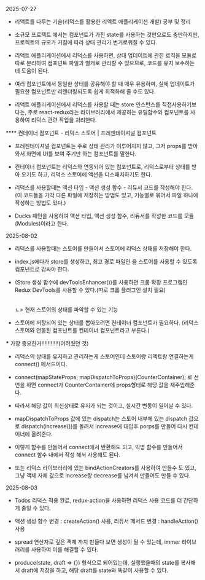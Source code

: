 2025-07-27

- 리액트를 다루는 기술(리덕스를 활용한 리엑트 애플리케이션 개발) 공부 및 정리

- 소규모 프로젝트 에서는 컴포넌트가 가진 state를 사용하는 것만으로도 충만하지만, 프로젝트의 규모가 커짐에 따라 상태 관리가 번거로워질 수 있다.
- 리액트 애플리케이션에서 리덕스를 사용하면, 상태 업데이트에 관한 로직을 모듈로 따로 분리하여 컴포넌트 파일과 별개로 관리할 수 있으므로, 코드를 유지 보수하는데 도움이 된다.
- 여러 컴포넌트에서 동일한 상태를 공유해야 할 때 매우 유용하며, 실제 업데이트가 필요한 컴포넌트만 리렌더링되도록 쉽게 최적화해 줄 수도 있다.
- 리액트 애플리케이션에서 리덕스를 사용할 때는 store 인스턴스를 직접사용하기보다는, 주로 react-redux라는 라이브러리에서 제공하는 유틸함수와 컴포넌트를 사용하여 리덕스
  관련 작업을 처리한다.

\*\*\*\* 컨테이너 컴포넌트 - 리덕스 스토어
|
프레젠테이셔널 컴포넌트

- 프레젠테이셔널 컴포넌트는 주로 상태 관리가 이루어지지 않고, 그저 props를 받아와서 화면에 UI를 보여 주기만 하는 컴포넌트를 말한다.
- 컨테이너 컴포넌트는 리덕스와 연동되어 있는 컴포넌트로, 리덕스로부터 상태를 받아 오기도 하고, 리덕스 스토어에 액션을 디스패치하기도 한다.

- 리덕스를 사용할때는 액션 타입 - 액션 생성 함수 - 리듀서 코드를 작성해야 한다.
  (이 코드들을 가각 다른 파일에 저장하는 방법도 있고, 기능별로 묶어서 파일 하나에 작성하는 방법도 있다.)
- Ducks 패턴을 사용하여 액션 타입, 액션 생성 함수, 리듀서를 작성한 코드를 모듈(Modules)이라고 한다.

2025-08-02

- 리덕스를 사용할때는 스토어를 만들어서 스토어에 리덕스 상태를 저장해야 한다.
- index.js에다가 store를 생성하고, 최고 경로 파일인 <App/> 을 스토어를 사용할 수 있도록 <Provider /> 컴포넌트로 감싸야 한다.
- (Store 생성 함수에 devToolsEnhancer())를 사용하면 크롬 확장 프로그램인 Redux DevTools를 사용할 수 있다.(따로 크롬 플러그인 설치 필요)

  <br> ㄴ> 현재 스토어의 상태를 파악할 수 있는 기능

- 스토어에 저장되어 있는 상태를 뽑아오려면 컨테이너 컴포넌트가 필요하다. (리덕스 스토어와 연동된 컴포넌트를 컨테이너 컴포넌트라고 부른다.)

**\*** 가장 중요한거!!!!!!!!!!!(어려웠던 것)

- 리덕스의 상태를 유지하고 관리하는게 스토어인데 스토어랑 리엑트랑 연결하는게 connect() 메서드이다.

- connect(mapStateProps, mapDispatchToProps)(CounterContainer); 로 선언을 하면 connect가 CounterContainer에 props형태로 해당 값을 재주입해준다.
- 따라서 해당 값이 최신상태로 유지가 되는 것이고, 실시간 변동이 일어날 수 있다.

- mapDispatchToProps 값에 있는 dispatch는 스토어 내부에 있는 dispatch 값으로 dispatch(increase())를 돌려서 increase에 대입후 porps를 만들어 다시 컨테이너에 올려준다.

- 이렇게 함수를 만들어서 connect에서 반환해도 되고, 익명 함수를 만들어서 connect 함수 내에서 작성 해서 사용해도 된다.

- 또는 리덕스 라이브러리에 있는 bindActionCreators를 사용하여 만들수 도 있고, 그냥 객체 자체 값으로 increase랑 decrease를 넘겨서 만들어도 만들 수 있다.

2025-08-03

- Todos 리덕스 적용 완료, redux-action을 사용하면 리덕스 사용 코드를 더 간단하게 줄일 수 있다.
- 액션 생성 함수 변경 : createAction() 사용, 리듀서 메서드 변경 : handleAction() 사용
- spread 연산자로 깊은 객체 까지 만들다 보면 생성이 될 수 있는데, immer 라이브러리를 사용하여 이를 해결할 수 있다.

- produce(state, draft => {}) 형식으로 되어있는데, 실행했을때의 state를 복사해서 draft에 저장을 하고, 해당 draft를 state와 똑같이 사용할 수 있다.

